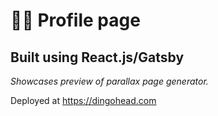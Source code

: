 # 👨‍💻 Profile page 
## Built using React.js/Gatsby

*Showcases preview of parallax page generator.*

Deployed at https://dingohead.com